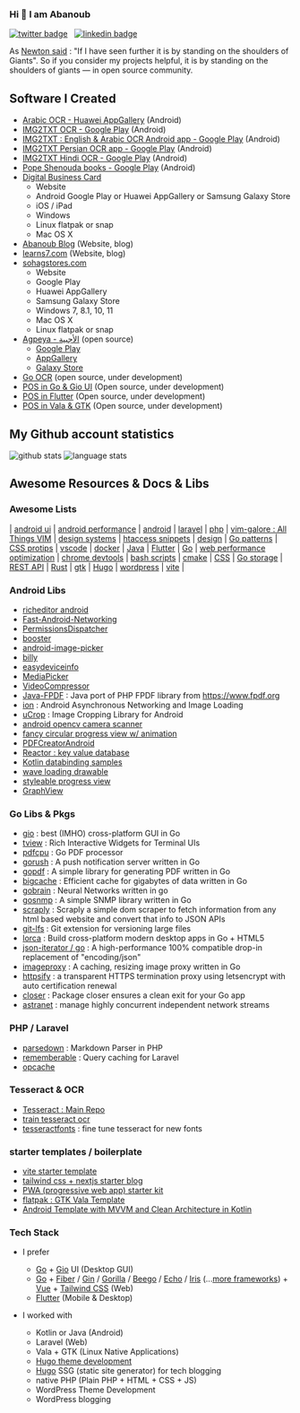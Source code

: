 ### Hi 👋 I am Abanoub

[![twitter badge](https://img.shields.io/badge/twitter-@_abanoub_hanna_-%231FA1F1?style=flat&logo=twitter&logoColor=white)](https://twitter.com/_abanoub_hanna_)
&nbsp;
[![linkedin badge](https://img.shields.io/badge/linkedin-abanoub_hanna-%230177B5?style=flat&logo=linkedin)](https://www.linkedin.com/in/abanoub-hanna)

As [Newton said](https://en.wikipedia.org/wiki/Standing_on_the_shoulders_of_giants) : "If I have seen further it is by standing on the shoulders of Giants". So if you consider my projects helpful, it is by standing on the shoulders of giants — in open source community.

## Software I Created

- [Arabic OCR - Huawei AppGallery](https://appgallery.huawei.com/#/app/C102909069) (Android)
- [IMG2TXT OCR - Google Play](https://play.google.com/store/apps/details?id=com.softwarepharaoh.img2txt.latin) (Android)
- [IMG2TXT : English & Arabic OCR Android app - Google Play](https://play.google.com/store/apps/details?id=com.softwarepharaoh.img2txt) (Android)
- [IMG2TXT Persian OCR app - Google Play](https://play.google.com/store/apps/details?id=com.softwarepharaoh.img2txt.persian) (Android)
- [IMG2TXT Hindi OCR - Google Play](https://play.google.com/store/apps/details?id=com.softwarepharaoh.img2txt.hindi) (Android)
- [Pope Shenouda books - Google Play](https://play.google.com/store/apps/details?id=com.softwarepharaoh.popebooks) (Android)
- [Digital Business Card](https://kartbusiness.com)
  - Website
  - Android Google Play or Huawei AppGallery or Samsung Galaxy Store
  - iOS / iPad
  - Windows
  - Linux flatpak or snap
  - Mac OS X
- [Abanoub Blog](https://www.abanoubhanna.com) (Website, blog)
- [learns7.com](https://learns7.com) (Website, blog)
- [sohagstores.com](https://sohagstores.com/)
  - Website
  - Google Play
  - Huawei AppGallery
  - Samsung Galaxy Store
  - Windows 7, 8.1, 10, 11
  - Mac OS X
  - Linux flatpak or snap
- [Agpeya - الأجبية](https://github.com/abanoubhannaazer/agpeya) (open source)
  - [Google Play](https://play.google.com/store/apps/details?id=com.softwarepharaoh.agpeya)
  - [AppGallery](https://appgallery.cloud.huawei.com/ag/n/app/C105039643?channelId=agpeya&id=8c4974399ed54f9c820e5b5a6fbce4a8&s=2F8958B2459A92B4D6694B856BE386F8C719CCBBB64C2F2AD638E53CAA3C9E98&detailType=0&v=&callType=AGDLINK&installType=0000)
  - [Galaxy Store](https://galaxy.store/agpeya)
- [Go OCR](https://github.com/abanoubhannaazer/go-ocr) (open source, under development)
- [POS in Go & Gio UI](https://github.com/abanoubhannaazer/pos) (Open source, under development)
- [POS in Flutter](https://github.com/abanoubhannaazer/posflutter) (Open source, under development)
- [POS in Vala & GTK](https://github.com/abanoubhannaazer/linuxpos) (Open source, under development)

## My Github account statistics
![github stats](https://github-readme-stats.vercel.app/api?username=abanoubhannaazer&show_icons=true&line_height=24)
![language stats](https://github-readme-stats.vercel.app/api/top-langs/?username=abanoubhannaazer&layout=compact&langs_count=8&exclude_repo=flash-experiments)

## Awesome Resources & Docs & Libs

### Awesome Lists

|
[android ui](https://github.com/wasabeef/awesome-android-ui)
|
[android performance](https://github.com/Juude/awesome-android-performance)
|
[android](https://github.com/JStumpp/awesome-android)
|
[laravel](https://github.com/chiraggude/awesome-laravel)
|
[php](https://github.com/ziadoz/awesome-php)
|
[vim-galore : All Things VIM](https://github.com/mhinz/vim-galore)
|
[design systems](https://github.com/alexpate/awesome-design-systems)
|
[htaccess snippets](https://github.com/phanan/htaccess)
|
[design](https://github.com/gztchan/awesome-design)
|
[Go patterns](https://github.com/tmrts/go-patterns)
|
[CSS protips](https://github.com/AllThingsSmitty/css-protips)
|
[vscode](https://github.com/viatsko/awesome-vscode)
|
[docker](https://github.com/veggiemonk/awesome-docker)
|
[Java](https://github.com/akullpp/awesome-java)
|
[Flutter](https://github.com/Solido/awesome-flutter)
|
[Go](https://github.com/avelino/awesome-go)
|
[web performance optimization](https://github.com/davidsonfellipe/awesome-wpo)
|
[chrome devtools](https://github.com/ChromeDevTools/awesome-chrome-devtools)
|
[bash scripts](https://github.com/awesome-lists/awesome-bash)
|
[cmake](https://github.com/onqtam/awesome-cmake)
|
[CSS](https://github.com/awesome-css-group/awesome-css)
|
[Go storage](https://github.com/gostor/awesome-go-storage)
|
[REST API](https://github.com/marmelab/awesome-rest)
|
[Rust](https://github.com/rust-unofficial/awesome-rust)
|
[gtk](https://github.com/myfreeweb/awesome-gtk)
|
[Hugo](https://github.com/theNewDynamic/awesome-hugo)
|
[wordpress](https://github.com/miziomon/awesome-wordpress)
|
[vite](https://github.com/vitejs/awesome-vite)
|

### Android Libs

- [richeditor android](https://github.com/wasabeef/richeditor-android)
- [Fast-Android-Networking](https://github.com/amitshekhariitbhu/Fast-Android-Networking)
- [PermissionsDispatcher](https://github.com/permissions-dispatcher/PermissionsDispatcher)
- [booster](https://github.com/didi/booster)
- [android-image-picker](https://github.com/esafirm/android-image-picker)
- [billy](https://github.com/premium-minds/billy)
- [easydeviceinfo](https://github.com/nisrulz/easydeviceinfo)
- [MediaPicker](https://github.com/alhazmy13/MediaPicker)
- [VideoCompressor](https://github.com/fishwjy/VideoCompressor)
- [Java-FPDF](https://github.com/nkiraly/Java-FPDF) : Java port of PHP FPDF library from https://www.fpdf.org
- [ion](https://github.com/koush/ion) : Android Asynchronous Networking and Image Loading
- [uCrop](https://github.com/Yalantis/uCrop) : Image Cropping Library for Android
- [android opencv camera scanner](https://github.com/aashari/android-opencv-camera-scanner)
- [fancy circular progress view w/ animation](https://github.com/zekapp/Android-ProgressViews)
- [PDFCreatorAndroid](https://github.com/tejpratap46/PDFCreatorAndroid)
- [Reactor : key value database](https://github.com/oky2abbas/reactor)
- [Kotlin databinding samples](https://github.com/android/databinding-samples)
- [wave loading drawable](https://github.com/race604/WaveLoading)
- [styleable progress view](https://github.com/WhiteDG/ProgressView)
- [GraphView](https://github.com/jjoe64/GraphView)

### Go Libs & Pkgs

- [gio](https://github.com/gioui/gio) : best (IMHO) cross-platform GUI in Go
- [tview](https://github.com/rivo/tview) : Rich Interactive Widgets for Terminal UIs
- [pdfcpu](https://github.com/pdfcpu/pdfcpu) : Go PDF processor
- [gorush](https://github.com/appleboy/gorush) : A push notification server written in Go
- [gopdf](https://github.com/signintech/gopdf) : A simple library for generating PDF written in Go
- [bigcache](https://github.com/allegro/bigcache) : Efficient cache for gigabytes of data written in Go
- [gobrain](https://github.com/goml/gobrain) : Neural Networks written in go
- [gosnmp](https://github.com/alouca/gosnmp) : A simple SNMP library written in Go
- [scraply](https://github.com/alash3al/scraply) : Scraply a simple dom scraper to fetch information from any html based website and convert that info to JSON APIs
- [git-lfs](https://github.com/git-lfs/git-lfs) : Git extension for versioning large files
- [lorca](https://github.com/zserge/lorca) : Build cross-platform modern desktop apps in Go + HTML5
- [json-iterator / go](https://github.com/json-iterator/go) : A high-performance 100% compatible drop-in replacement of "encoding/json"
- [imageproxy](https://github.com/willnorris/imageproxy) : A caching, resizing image proxy written in Go
- [httpsify](https://github.com/alash3al/httpsify) : a transparent HTTPS termination proxy using letsencrypt with auto certification renewal
- [closer](https://github.com/xlab/closer) : Package closer ensures a clean exit for your Go app
- [astranet](https://github.com/zenhotels/astranet) : manage highly concurrent independent network streams

### PHP / Laravel

- [parsedown](https://github.com/erusev/parsedown) : Markdown Parser in PHP
- [rememberable](https://github.com/dwightwatson/rememberable) : Query caching for Laravel
- [opcache](https://www.php.net/manual/en/opcache.installation.php)

### Tesseract & OCR

- [Tesseract : Main Repo](https://github.com/tesseract-ocr/tesseract)
- [train tesseract ocr](https://github.com/abanoub-hanna/train-tesseract-ocr)
- [tesseractfonts](https://github.com/dhivehi/tesseractfonts) : fine tune tesseract for new fonts

### starter templates / boilerplate

- [vite starter template](https://github.com/antfu/vitesse)
- [tailwind css + nextjs starter blog](https://github.com/timlrx/tailwind-nextjs-starter-blog)
- [PWA (progressive web app) starter kit](https://github.com/Polymer/pwa-starter-kit)
- [flatpak : GTK Vala Template](https://github.com/nahuelwexd/gtk-vala-template)
- [Android Template with MVVM and Clean Architecture in Kotlin](https://github.com/Drjacky/MVVMTemplate)

### Tech Stack

- I prefer
  - [Go](https://github.com/golang/go) + [Gio](https://github.com/gioui/gio) UI (Desktop GUI)
  - [Go](https://github.com/golang/go) + [Fiber](https://github.com/gofiber/fiber) / [Gin](https://github.com/gin-gonic/gin) / [Gorilla](https://github.com/gorilla) / [Beego](https://github.com/beego/beego) / [Echo](https://github.com/labstack/echo) / [Iris](https://github.com/kataras/iris) (...[more frameworks](https://github.com/avelino/awesome-go#web-frameworks)) + [Vue](https://github.com/vuejs/vue) + [Tailwind CSS]() (Web)
  - [Flutter](https://github.com/flutter) (Mobile & Desktop)
  
- I worked with
  - Kotlin or Java (Android)
  - Laravel (Web)
  - Vala + GTK (Linux Native Applications)
  - [Hugo theme development]()
  - [Hugo](https://github.com/gohugoio/hugo) SSG (static site generator) for tech blogging
  - native PHP (Plain PHP + HTML + CSS + JS)
  - WordPress Theme Development
  - WordPress blogging
